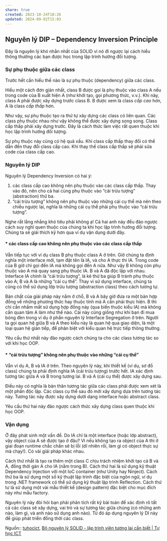 ```yaml
---
share: true
created: 2023-10-24T18:26
updated: 2024-09-02T15:03
---
```

## Nguyên lý DIP – Dependency Inversion Principle

Đây là nguyên lý khó nhằn nhất của SOLID vì nó đi ngược lại cách hiểu thông thường các bạn được học trong lập trình hướng đối tượng.

### Sự phụ thuộc giữa các class

Trước hết cần hiểu thế nào là sự phụ thuộc (dependency) giữa các class.

Hiểu một cách đơn giản nhất, class B được gọi là phụ thuộc vào class A nếu trong code của B xuất hiện A (như khởi tạo, gọi phương thức, v.v.). Khi này, class A phải được xây dựng trước class B. B được xem là class _cấp cao_ hơn, A là class _cấp thấp_ hơn.

Như vậy, sự phụ thuộc tạo ra thứ tự xây dựng các class có liên quan. Các class phụ thuộc nhau như vậy không thể được xây dựng song song. Class cấp thấp phải xây dựng trước. Đây là cách thức làm việc rất quen thuộc khi học lập trình hướng đối tượng.

Sự phụ thuộc này cũng có hệ quả xấu. Khi class cấp thấp thay đổi có thể dẫn đến thay đổi class cấp cao. Khi thay thế class cấp thấp sẽ phải sửa code của class cấp cao.

### Nguyên lý DIP

Nguyên lý Dependency Inversion có hai ý:

1. các class cấp cao không nên phụ thuộc vào các class cấp thấp. Thay vào đó, nên cho cả hai cùng phụ thuộc vào “cái trừu tượng” (abstraction) thứ ba.
2. “cái trừu tượng” không nên phụ thuộc vào những cái cụ thể mà nên theo chiều ngược lại, nghĩa là những cái cụ thể phải phụ thuộc vào “cái trừu tượng”.

Nghe rất lằng nhằng khó tiêu phải không ạ! Cả hai anh này đều đảo ngược cách suy nghĩ quen thuộc của chúng ta khi học lập trình hướng đối tượng. Chúng ta sẽ giải thích kỹ hơn qua ví dụ vận dụng dưới đây.

#### * các class cấp cao không nên phụ thuộc vào các class cấp thấp

Vẫn tiếp tục với ví dụ class B phụ thuộc class A ở trên. Giờ chúng ta định nghĩa một interface mới, tạm đặt tên là IA, và cho A thực thi IA. Trong code của B giờ chỉ gọi đến IA mà không gọi đến A nữa. Như vậy B không còn phụ thuộc vào A mà quay sang phụ thuộc IA. B và A đã độc lập với nhau. Interface IA chính là “cái trừu tượng”, là kẻ thứ ba giúp B tránh phụ thuộc vào A; B và A là những “cái cụ thể”. Thay vì sử dụng interface, chúng ta cũng có thể sử dụng lớp trừu tượng (abstraction class) theo cách tương tự.

Bản chất của giải pháp này nằm ở chỗ, B và A bây giờ đưa ra một bản hợp đồng về những phương thức hay thuộc tính mà A cần phải thực hiện. B thì chỉ cần nhắm mắt sử dụng hợp đồng này (qua biến thuộc kiểu IA) mà không cần quan tâm A làm như thế nào. Cái này cũng giống như khi bạn đi mua bóng đèn trong ví dụ ở phần nguyên lý Interface Segregation ở trên. Người ta gọi quan hệ giữa B và A theo kiểu này là quan hệ qua giao diện, là một loại quan hệ gián tiếp, để phân biệt với kiểu quan hệ trực tiếp thông thường.

Yêu cầu thứ nhất này đảo ngược cách chúng ta cho các class tương tác so với khi học OOP.

#### * “cái trừu tượng” không nên phụ thuộc vào những “cái cụ thể”

Vẫn ví dụ A, B và IA ở trên. Theo nguyên lý này, khi thiết kế (ví dụ, sơ đồ class) chúng ta phải định nghĩa IA (cái trừu tượng) trước hết. IA xác định tương tác giữa A và B trong tương lai. B và A (cái cụ thể) được xây dựng sau.

Điều này có nghĩa là bản thân tương tác giữa các class phải được xem xét là một phần độc lập. Các class cụ thể sau đó mới xây dựng dựa trên tương tác này. Tương tác này được xây dựng dưới dạng interface hoặc abstract class.

Yêu cầu thứ hai này đảo ngược cách thức xây dựng class quen thuộc khi học OOP.

### Vận dụng

Ở đây phát sinh một vấn đề. Do IA chỉ là một interface (hoặc lớp abstract), vậy object của A sẽ được tạo ở đâu? Vì nếu không tạo ra object của A thì ở giai đoạn runtime chắc chắn sẽ bị lỗi (dĩ nhiên rồi, làm gì có object thực sự mà chạy!). Có vài giải pháp khác nhau.

Cách thứ nhất là tạo ra thêm một class C chịu trách nhiệm khởi tạo cả B và A, đồng thời gán A cho IA (nằm trong B). Cách thứ hai là sử dụng kỹ thuật Dependency Injection với một IoC container (như Unity hay Ninject). Cách thứ ba là sử dụng một số kỹ thuật lập trình đặc biệt của ngôn ngữ, ví dụ trong .NET framework có thể sử dụng kỹ thuật lập trình Reflection. Cách thứ tư là sử dụng một vài mẫu thiết kế (design pattern) đặc biệt cho mục đích này như mẫu factory.

Nguyên lý này đòi hỏi bạn phải phân tích rất kỹ bài toán để xác định rõ tất cả các class sẽ xây dựng, vai trò và sự tương tác giữa chúng (có những anh nào, làm gì, và anh nào sử dụng anh nào). Từ đó áp dụng nguyên lý DI này để giúp phát triển đồng thời các class.

Nguồn:: [tuhocict](../../%CE%9E%20Ngu%E1%BB%93n%20v%C3%A0%20t%C3%A0i%20nguy%C3%AAn%20h%E1%BB%97%20tr%E1%BB%A3/%CE%9E%20Ngu%E1%BB%93n/tuhocict.md), [Bộ nguyên lý SOLID - lập trình viên tương lai cần biết | Tự học ICT](https://tuhocict.com/bo-nguyen-ly-solid-lap-trinh-vien-tuong-lai-can-biet/)
